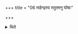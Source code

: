 +++
title = "06 माहेन्द्रस्य स्तुतमनु घोषाः"

+++

<details><summary>थिते</summary>

माहेन्द्रस्य स्तुतमनु घोषाः शाम्यन्ति ६
</details>
